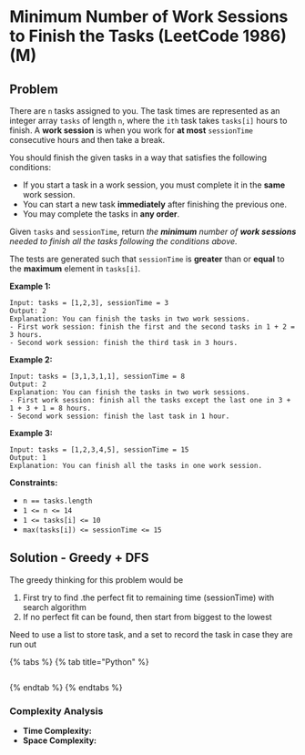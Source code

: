 # Minimum Number of Work Sessions to Finish the Tasks \(LeetCode 1986\) \(M\)

## Problem



There are `n` tasks assigned to you. The task times are represented as an integer array `tasks` of length `n`, where the `ith` task takes `tasks[i]` hours to finish. A **work session** is when you work for **at most** `sessionTime` consecutive hours and then take a break.

You should finish the given tasks in a way that satisfies the following conditions:

* If you start a task in a work session, you must complete it in the **same** work session.
* You can start a new task **immediately** after finishing the previous one.
* You may complete the tasks in **any order**.

Given `tasks` and `sessionTime`, return _the **minimum** number of **work sessions** needed to finish all the tasks following the conditions above._

The tests are generated such that `sessionTime` is **greater** than or **equal** to the **maximum** element in `tasks[i]`.

**Example 1:**

```text
Input: tasks = [1,2,3], sessionTime = 3
Output: 2
Explanation: You can finish the tasks in two work sessions.
- First work session: finish the first and the second tasks in 1 + 2 = 3 hours.
- Second work session: finish the third task in 3 hours.
```

**Example 2:**

```text
Input: tasks = [3,1,3,1,1], sessionTime = 8
Output: 2
Explanation: You can finish the tasks in two work sessions.
- First work session: finish all the tasks except the last one in 3 + 1 + 3 + 1 = 8 hours.
- Second work session: finish the last task in 1 hour.
```

**Example 3:**

```text
Input: tasks = [1,2,3,4,5], sessionTime = 15
Output: 1
Explanation: You can finish all the tasks in one work session.
```

**Constraints:**

* `n == tasks.length`
* `1 <= n <= 14`
* `1 <= tasks[i] <= 10`
* `max(tasks[i]) <= sessionTime <= 15`

## Solution - Greedy + DFS

The greedy thinking for this problem would be

1. First try to find .the perfect fit to remaining time \(sessionTime\) with search algorithm
2. If no perfect fit can be found, then start from biggest to the lowest

Need to use a list to store task, and a set to record the task in case they are run out 

{% tabs %}
{% tab title="Python" %}
```python

```
{% endtab %}
{% endtabs %}

### Complexity Analysis

* **Time Complexity:** 
* **Space Complexity:** 

